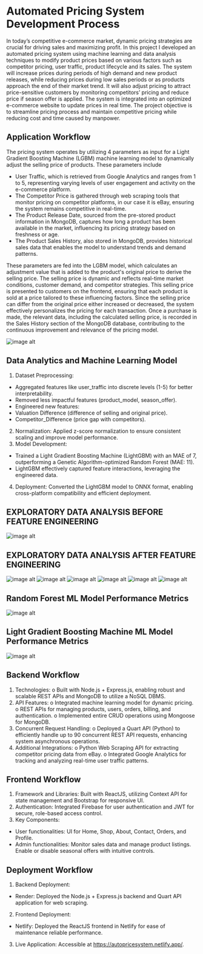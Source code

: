 # Automated Pricing System Development Process

In today’s competitive e-commerce market, dynamic pricing strategies are crucial for driving sales and maximizing profit. In this project I developed an automated pricing system using machine learning and data analysis techniques to modify product prices based on various factors such as competitor pricing, user traffic, product lifecycle and its sales. The system will increase prices during periods of high demand and new product releases, while reducing prices during low sales periods or as products approach the end of their market trend. It will also adjust pricing to attract price-sensitive customers by monitoring competitors’ pricing and reduce price if season offer is applied. The system is integrated into an optimized e-commerce website to update prices in real time. The project objective is to streamline pricing process and maintain competitive pricing while reducing cost and time caused by manpower.

## Application Workflow

The pricing system operates by utilizing 4 parameters as input for a Light Gradient Boosting Machine (LGBM) machine learning model to dynamically adjust the selling price of products. These parameters include 
- User Traffic, which is retrieved from Google Analytics and ranges from 1 to 5, representing varying levels of user engagement and activity on the e-commerce platform.
- The Competitor Price is gathered through web scraping tools that monitor pricing on competitor platforms, in our case it is eBay, ensuring the system remains competitive in real-time.
- The Product Release Date, sourced from the pre-stored product information in MongoDB, captures how long a product has been available in the market, influencing its pricing strategy based on freshness or age.
- The Product Sales History, also stored in MongoDB, provides historical sales data that enables the model to understand trends and demand patterns.
  
These parameters are fed into the LGBM model, which calculates an adjustment value that is added to the product's original price to derive the selling price. The selling price is dynamic and reflects real-time market conditions, customer demand, and competitor strategies. This selling price is presented to customers on the frontend, ensuring that each product is sold at a price tailored to these influencing factors. Since the selling price can differ from the original price either increased or decreased, the system effectively personalizes the pricing for each transaction. Once a purchase is made, the relevant data, including the calculated selling price, is recorded in the Sales History section of the MongoDB database, contributing to the continuous improvement and relevance of the pricing model.

![image alt](https://github.com/KowshikB03/AutoPriceSystem/blob/f4599f02dfd61c3166cf35f1b2e290304c5bfa2f/Mind%20Maps.jpg)

## Data Analytics and Machine Learning Model

1.	Dataset Preprocessing:
-	Aggregated features like user_traffic into discrete levels (1-5) for better interpretability.
-	Removed less impactful features (product_model, season_offer).
-	Engineered new features:
-	Valuation Difference (difference of selling and original price).
-	Competitor_Difference (price gap with competitors).
2.	Normalization:
 Applied z-score normalization to ensure consistent scaling and improve model performance.
3.	Model Development:
-	Trained a Light Gradient Boosting Machine (LightGBM) with an MAE of 7, outperforming a Genetic Algorithm-optimized Random Forest (MAE: 11).
-	LightGBM effectively captured feature interactions, leveraging the engineered data.
4.	Deployment: Converted the LightGBM model to ONNX format, enabling cross-platform compatibility and efficient deployment.

## EXPLORATORY DATA ANALYSIS BEFORE FEATURE ENGINEERING
![image alt](https://github.com/KowshikB03/AutoPriceSystem/blob/f4599f02dfd61c3166cf35f1b2e290304c5bfa2f/Picture2.png)

## EXPLORATORY DATA ANALYSIS AFTER FEATURE ENGINEERING
![image alt](https://github.com/KowshikB03/AutoPriceSystem/blob/f4599f02dfd61c3166cf35f1b2e290304c5bfa2f/Picture3.png)
![image alt](https://github.com/KowshikB03/AutoPriceSystem/blob/f4599f02dfd61c3166cf35f1b2e290304c5bfa2f/Picture4.png)
![image alt](https://github.com/KowshikB03/AutoPriceSystem/blob/f4599f02dfd61c3166cf35f1b2e290304c5bfa2f/Picture5.png)
![image alt](https://github.com/KowshikB03/AutoPriceSystem/blob/f4599f02dfd61c3166cf35f1b2e290304c5bfa2f/Picture6.png)
![image alt](https://github.com/KowshikB03/AutoPriceSystem/blob/f4599f02dfd61c3166cf35f1b2e290304c5bfa2f/Picture7.png)
![image alt](https://github.com/KowshikB03/AutoPriceSystem/blob/f4599f02dfd61c3166cf35f1b2e290304c5bfa2f/Picture8.png)

## Random Forest ML Model Performance Metrics
![image alt](https://github.com/KowshikB03/AutoPriceSystem/blob/f4599f02dfd61c3166cf35f1b2e290304c5bfa2f/Picture9.png)

## Light Gradient Boosting Machine ML Model Performance Metrics
![image alt](https://github.com/KowshikB03/AutoPriceSystem/blob/f4599f02dfd61c3166cf35f1b2e290304c5bfa2f/Picture10.png)

## Backend Workflow
1.	Technologies:
o	Built with Node.js + Express.js, enabling robust and scalable REST APIs and MongoDB to utilize a NoSQL DBMS.
2.	API Features:
o	Integrated machine learning model for dynamic pricing.
o	REST APIs for managing products, users, orders, billing, and authentication.
o	Implemented entire CRUD operations using Mongoose for MongoDB.
3.	Concurrent Request Handling:
o	Deployed a Quart API (Python) to efficiently handle up to 90 concurrent REST API requests, enhancing system asynchronous operations.
4.	Additional Integrations:
o	Python Web Scraping API for extracting competitor pricing data from eBay.
o	Integrated Google Analytics for tracking and analyzing real-time user traffic patterns.

## Frontend Workflow
1.	Framework and Libraries:	Built with ReactJS, utilizing Context API for state management and Bootstrap for responsive UI.
2.	Authentication: Integrated Firebase for user authentication and JWT for secure, role-based access control.
3.	Key Components:
- User functionalities: UI for Home, Shop, About, Contact, Orders, and Profile.
-	Admin functionalities: Monitor sales data and manage product listings. Enable or disable seasonal offers with intuitive controls.

## Deployment Workflow
1.	Backend Deployment:
-	Render: Deployed the Node.js + Express.js backend and Quart API application for web scraping.
2.	Frontend Deployment:
-	Netlify: Deployed the ReactJS frontend in Netlify for ease of maintenance reliable performance.
3.	Live Application:	Accessible at https://autopricesystem.netlify.app/.


